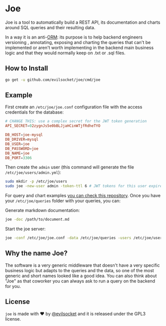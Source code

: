 # Joe

Joe is a tool to automatically build a REST API, its documentation and charts around SQL queries and their resulting
 data. 

In a way it is an anti-[ORM](https://en.wikipedia.org/wiki/Object-relational_mapping): its purpose is to help backend engineers versioning
, annotating, exposing and charting the queries that can't be implemented or aren't worth implementing in the backend
 main business logic and that they would normally keep on .txt or .sql files.

## How to Install

```sh
go get -u github.com/evilsocket/joe/cmd/joe
```

## Example

First create an `/etc/joe/joe.conf` configuration file with the access credentials for the database:

```conf
# CHANGE THIS: use a complex secret for the JWT token generation
API_SECRET=02zygnJs5e0bBLJjaHCinWTjfRdheTYO

DB_HOST=joe-mysql
DB_DRIVER=mysql
DB_USER=joe
DB_PASSWORD=joe
DB_NAME=joe
DB_PORT=3306
```

Then create the `admin` user (this command will generate the file `/etc/joe/users/admin.yml`):

```sh
sudo mkdir -p /etc/joe/users
sudo joe -new-user admin -token-ttl 6 # JWT tokens for this user expire after 6 hours
```

For query and chart examples [you can check this repository](https://github.com/evilsocket/pwngrid-queries-joe). Once
 you have your `/etc/joe/queries` folder with your queries, you can:

Generate markdown documentation:

```sh
joe -doc /path/to/document.md
```

Start the joe server:

```sh
joe -conf /etc/joe/joe.conf -data /etc/joe/queries -users /etc/joe/users
```

## Why the name Joe?        
        
The software is a very generic middleware that doesn't have a very specific business logic but adapts to the queries
 and the data, so one of the most generic and short names looked like a good idea. You can also think about "Joe" as
  that coworker you can always ask to run a query on the backend for you.
        
## License

`joe` is made with ♥  by [@evilsocket](https://twitter.com/evilsocket) and it is released under the GPL3 license.